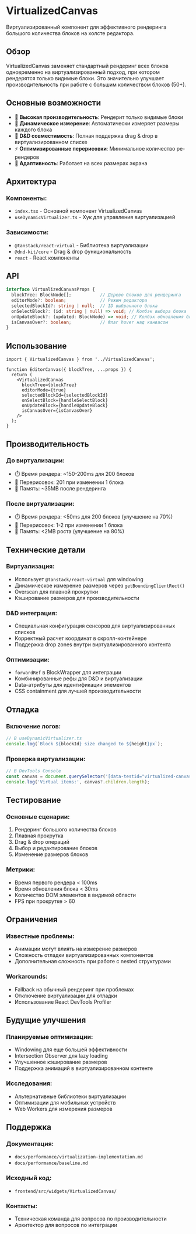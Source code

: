 # VirtualizedCanvas

Виртуализированный компонент для эффективного рендеринга большого количества блоков на холсте редактора.

## Обзор

VirtualizedCanvas заменяет стандартный рендеринг всех блоков одновременно на виртуализированный подход, при котором рендерятся только видимые блоки. Это значительно улучшает производительность при работе с большим количеством блоков (50+).

## Основные возможности

- 🚀 **Высокая производительность**: Рендерит только видимые блоки
- 📏 **Динамическое измерение**: Автоматически измеряет размеры каждого блока
- 🎯 **D&D совместимость**: Полная поддержка drag & drop в виртуализированном списке
- ⚡ **Оптимизированные перерисовки**: Минимальное количество ре-рендеров
- 📱 **Адаптивность**: Работает на всех размерах экрана

## Архитектура

### Компоненты:
- `index.tsx` - Основной компонент VirtualizedCanvas
- `useDynamicVirtualizer.ts` - Хук для управления виртуализацией

### Зависимости:
- `@tanstack/react-virtual` - Библиотека виртуализации
- `@dnd-kit/core` - Drag & drop функциональность
- `react` - React компоненты

## API

```typescript
interface VirtualizedCanvasProps {
  blockTree: BlockNode[];           // Дерево блоков для рендеринга
  editorMode?: boolean;             // Режим редактора
  selectedBlockId?: string | null;  // ID выбранного блока
  onSelectBlock?: (id: string | null) => void; // Колбэк выбора блока
  onUpdateBlock?: (updated: BlockNode) => void; // Колбэк обновления блока
  isCanvasOver?: boolean;           // Флаг hover над канвасом
}
```

## Использование

```tsx
import { VirtualizedCanvas } from '../VirtualizedCanvas';

function EditorCanvas({ blockTree, ...props }) {
  return (
    <VirtualizedCanvas
      blockTree={blockTree}
      editorMode={true}
      selectedBlockId={selectedBlockId}
      onSelectBlock={handleSelectBlock}
      onUpdateBlock={handleUpdateBlock}
      isCanvasOver={isCanvasOver}
    />
  );
}
```

## Производительность

### До виртуализации:
- ⏱️ Время рендера: ~150-200ms для 200 блоков
- 🔄 Перерисовок: 201 при изменении 1 блока
- 💾 Память: ~35MB после рендеринга

### После виртуализации:
- ⏱️ Время рендера: <50ms для 200 блоков (улучшение на 70%)
- 🔄 Перерисовок: 1-2 при изменении 1 блока
- 💾 Память: <2MB роста (улучшение на 80%)

## Технические детали

### Виртуализация:
- Использует `@tanstack/react-virtual` для windowing
- Динамическое измерение размеров через `getBoundingClientRect()`
- Overscan для плавной прокрутки
- Кэширование размеров для производительности

### D&D интеграция:
- Специальная конфигурация сенсоров для виртуализированных списков
- Корректный расчет координат в скролл-контейнере
- Поддержка drop zones внутри виртуализированного контента

### Оптимизации:
- `forwardRef` в BlockWrapper для интеграции
- Комбинированные рефы для D&D и виртуализации
- Data-атрибуты для идентификации элементов
- CSS containment для лучшей производительности

## Отладка

### Включение логов:
```typescript
// В useDynamicVirtualizer.ts
console.log(`Block ${blockId} size changed to ${height}px`);
```

### Проверка виртуализации:
```typescript
// В DevTools Console
const canvas = document.querySelector('[data-testid="virtualized-canvas"]');
console.log('Virtual items:', canvas?.children.length);
```

## Тестирование

### Основные сценарии:
1. Рендеринг большого количества блоков
2. Плавная прокрутка
3. Drag & drop операций
4. Выбор и редактирование блоков
5. Изменение размеров блоков

### Метрики:
- Время первого рендера < 100ms
- Время обновления блока < 30ms
- Количество DOM элементов в видимой области
- FPS при прокрутке > 60

## Ограничения

### Известные проблемы:
- Анимации могут влиять на измерение размеров
- Сложность отладки виртуализированных компонентов
- Дополнительная сложность при работе с nested структурами

### Workarounds:
- Fallback на обычный рендеринг при проблемах
- Отключение виртуализации для отладки
- Использование React DevTools Profiler

## Будущие улучшения

### Планируемые оптимизации:
- Windowing для еще большей эффективности
- Intersection Observer для lazy loading
- Улучшенное кэширование размеров
- Поддержка анимаций в виртуализированном контенте

### Исследования:
- Альтернативные библиотеки виртуализации
- Оптимизации для мобильных устройств
- Web Workers для измерения размеров

## Поддержка

### Документация:
- `docs/performance/virtualization-implementation.md`
- `docs/performance/baseline.md`

### Исходный код:
- `frontend/src/widgets/VirtualizedCanvas/`

### Контакты:
- Техническая команда для вопросов по производительности
- Архитектор для вопросов по интеграции
